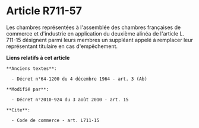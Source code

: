 # Article R711-57

Les chambres représentées à l'assemblée des chambres françaises de commerce et d'industrie en application du deuxième alinéa
de l'article L. 711-15 désignent parmi leurs membres un suppléant appelé à remplacer leur représentant titulaire en cas
d'empêchement.

**Liens relatifs à cet article**

	**Anciens textes**:

	  - Décret n°64-1200 du 4 décembre 1964 - art. 3 (Ab)

	**Modifié par**:

	  - Décret n°2010-924 du 3 août 2010 - art. 15

	**Cite**:

	  - Code de commerce - art. L711-15
